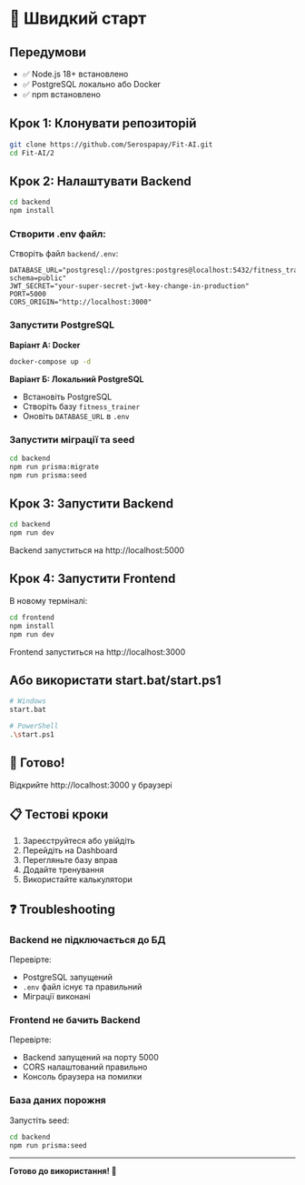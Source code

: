 # 🚀 Швидкий старт

## Передумови

- ✅ Node.js 18+ встановлено
- ✅ PostgreSQL локально або Docker
- ✅ npm встановлено

## Крок 1: Клонувати репозиторій

```bash
git clone https://github.com/Serospapay/Fit-AI.git
cd Fit-AI/2
```

## Крок 2: Налаштувати Backend

```bash
cd backend
npm install
```

### Створити .env файл:

Створіть файл `backend/.env`:

```env
DATABASE_URL="postgresql://postgres:postgres@localhost:5432/fitness_trainer?schema=public"
JWT_SECRET="your-super-secret-jwt-key-change-in-production"
PORT=5000
CORS_ORIGIN="http://localhost:3000"
```

### Запустити PostgreSQL

**Варіант А: Docker**
```bash
docker-compose up -d
```

**Варіант Б: Локальний PostgreSQL**
- Встановіть PostgreSQL
- Створіть базу `fitness_trainer`
- Оновіть `DATABASE_URL` в `.env`

### Запустити міграції та seed

```bash
cd backend
npm run prisma:migrate
npm run prisma:seed
```

## Крок 3: Запустити Backend

```bash
cd backend
npm run dev
```

Backend запуститься на http://localhost:5000

## Крок 4: Запустити Frontend

В новому терміналі:

```bash
cd frontend
npm install
npm run dev
```

Frontend запуститься на http://localhost:3000

## Або використати start.bat/start.ps1

```bash
# Windows
start.bat

# PowerShell
.\start.ps1
```

## 🎉 Готово!

Відкрийте http://localhost:3000 у браузері

## 📋 Тестові кроки

1. Зареєструйтеся або увійдіть
2. Перейдіть на Dashboard
3. Перегляньте базу вправ
4. Додайте тренування
5. Використайте калькулятори

## ❓ Troubleshooting

### Backend не підключається до БД

Перевірте:
- PostgreSQL запущений
- `.env` файл існує та правильний
- Міграції виконані

### Frontend не бачить Backend

Перевірте:
- Backend запущений на порту 5000
- CORS налаштований правильно
- Консоль браузера на помилки

### База даних порожня

Запустіть seed:
```bash
cd backend
npm run prisma:seed
```

---

**Готово до використання! 💪**

